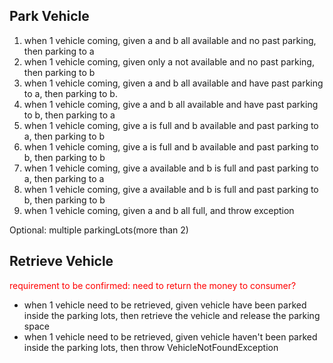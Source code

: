 ## Park Vehicle

1. when 1 vehicle coming, given a and b all available and no past parking, then parking to a
2. when 1 vehicle coming, given only a not available and no past parking, then parking to b
3. when 1 vehicle coming, given a and b all available and have past parking to a, then parking to b. 
4. when 1 vehicle coming, give a and b all available and have past parking to b, then parking to a 
5. when 1 vehicle coming, give a is full and b available and past parking to a, then parking to b 
6. when 1 vehicle coming, give a is full and b available and past parking to b, then parking to b 
7. when 1 vehicle coming, give a available and b is full and past parking to a, then parking to a 
8. when 1 vehicle coming, give a available and b is full and past parking to b, then parking to b 
9. when 1 vehicle coming, given a and b all full, and throw exception

Optional: multiple parkingLots(more than 2)

## Retrieve Vehicle

<span style="color:red">
requirement to be confirmed: need to return the money to consumer?
</span>

- when 1 vehicle need to be retrieved, given vehicle have been parked inside the parking lots, 
then retrieve the vehicle and release the parking space
- when 1 vehicle need to be retrieved, given vehicle haven't been parked inside the parking lots, 
then throw VehicleNotFoundException



